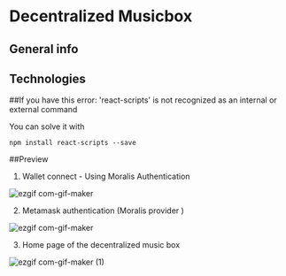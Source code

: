 # Decentralized Musicbox


## General info


## Technologies


##If you have this error:
'react-scripts' is not recognized as an internal or external command

You can solve it with 
```
npm install react-scripts --save
```

##Preview

1) Wallet connect - Using Moralis Authentication 

![ezgif com-gif-maker](https://user-images.githubusercontent.com/101921758/161086917-d42a2148-2065-4176-b6c3-1221f6791271.gif)


2) Metamask authentication (Moralis provider ) 

![ezgif com-gif-maker](https://user-images.githubusercontent.com/101921758/161085480-41a1c4bb-e84e-4091-bd60-e348b26e3942.gif)

3) Home page of the decentralized music box

![ezgif com-gif-maker (1)](https://user-images.githubusercontent.com/101921758/161099075-eb111074-0bf2-4969-976d-99ca1b505ff2.gif)




